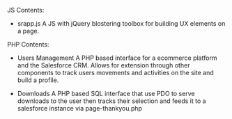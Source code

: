 JS Contents:
- srapp.js
  A JS with jQuery blostering toolbox for building UX elements on a page.

PHP Contents:
- Users Management
  A PHP based interface for a ecommerce platform and the Salesforce CRM. Allows for extension through other         components to track users movements and activities on the site and build a profile.

- Downloads
  A PHP based SQL interface that use PDO to serve downloads to the user then tracks their selection and feeds it to a salesforce instance via page-thankyou.php
